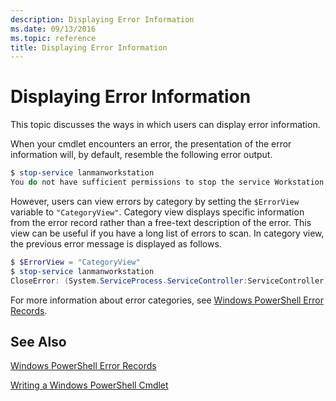 ```yaml
---
description: Displaying Error Information
ms.date: 09/13/2016
ms.topic: reference
title: Displaying Error Information
---
```

# Displaying Error Information

This topic discusses the ways in which users can display error information.

When your cmdlet encounters an error, the presentation of the error information will, by default, resemble the following error output.

```powershell
$ stop-service lanmanworkstation
You do not have sufficient permissions to stop the service Workstation.
```

However, users can view errors by category by setting the `$ErrorView` variable to `"CategoryView"`. Category view displays specific information from the error record rather than a free-text description of the error. This view can be useful if you have a long list of errors to scan. In category view, the previous error message is displayed as follows.

```powershell
$ $ErrorView = "CategoryView"
$ stop-service lanmanworkstation
CloseError: (System.ServiceProcess.ServiceController:ServiceController) [stop-service], ServiceCommandException
```

For more information about error categories, see [Windows PowerShell Error Records](./windows-powershell-error-records.md).

## See Also

[Windows PowerShell Error Records](./windows-powershell-error-records.md)

[Writing a Windows PowerShell Cmdlet](./writing-a-windows-powershell-cmdlet.md)
